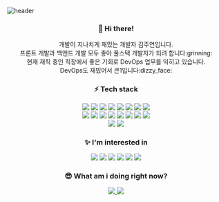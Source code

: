 ![header](https://capsule-render.vercel.app/api?type=soft&color=gradient&height=170&section=header&text=WEEKYEON&fontSize=70&fontAlignY=55&stroke=000&strokeWidth=0.8)

<div align="center">
  <h3>👋 Hi there!</h3>
  개발이 지나치게 재밌는 개발자 김주연입니다.<br>
  프론트 개발과 백엔드 개발 모두 좋아 풀스택 개발자가 되려 합니다:grinning:<br>
  현재 재직 중인 직장에서 좋은 기회로 DevOps 업무를 익히고 있습니다.<br>
  DevOps도 재밌어서 큰1입니다:dizzy_face:
  
  <h3>⚡ Tech stack</h3>
  <img src="http://img.shields.io/badge/-Javascript-F7901E?style=flat-square&logo=javascript&logoColor=white"/>
  <img src="http://img.shields.io/badge/-HTML-f06529?style=flat-square&logo=HTML5&logoColor=white"/>
  <img src="http://img.shields.io/badge/-CSS-1572b6?style=flat-square&logo=CSS3"/>
  <img src="http://img.shields.io/badge/-jQuery-0769AD?style=flat-square&logo=jquery&logoColor=white"/>
  <img src="http://img.shields.io/badge/-Java-0d8ac7?style=flat-square&logo=Java&logoColor=white"/>
  <img src="http://img.shields.io/badge/-Spring-6DB33F?style=flat-square&logo=spring&logoColor=white"/>
  <img src="http://img.shields.io/badge/-Node.js-339933?style=flat-square&logo=Node.js&logoColor=white"/>
  <img src="http://img.shields.io/badge/-NEXCORE-26689A?style=flat-square&logo=NEXCORE&logoColor=white"/><br>
  <img src="http://img.shields.io/badge/-Oracle-F80000?style=flat-square&logo=Oracle&logoColor=white"/>
  <img src="http://img.shields.io/badge/-MariaDB-003545?style=flat-square&logo=MariaDB&logoColor=white"/>
  <img src="http://img.shields.io/badge/-MySQL-4479A1?style=flat-square&logo=MySql&logoColor=white"/>
  <img src="http://img.shields.io/badge/-JEUS-004088?style=flat-square&logo=JEUS&logoColor=white"/>
  <img src="http://img.shields.io/badge/-WebLogic-F80000?style=flat-square&logo=Oracle&logoColor=white"/>
  <img src="http://img.shields.io/badge/-Linux-003545?style=flat-square&logo=Linux&logoColor=white"/>
  <img src="http://img.shields.io/badge/-Ant-A81C7D?style=flat-square&logo=Apache%20Ant&logoColor=white"/>
  <img src="http://img.shields.io/badge/-Jenkins-D24939?style=flat-square&logo=Jenkins&logoColor=white"/><br>
  <img src="http://img.shields.io/badge/-Git-f05032?style=flat-square&logo=Git&logoColor=white"/>
  <img src="http://img.shields.io/badge/-Github-181717?style=flat-square&logo=Github&logoColor=white"/>

  <h3>✨ I'm interested in</h3>
  <img src="http://img.shields.io/badge/-Docker-2496ED?style=flat-square&logo=Docker&logoColor=white"/>
  <img src="http://img.shields.io/badge/-PostgreSQL-4169E1?style=flat-square&logo=PostgreSQL&logoColor=white"/>
  <img src="http://img.shields.io/badge/-AWS-333664?style=flat-square&logo=amazon-aws&logoColor=white"/>
  <img src="http://img.shields.io/badge/-SpringBoot-6DB33F?style=flat-square&logo=SpringBoot&logoColor=white"/>
  <img src="http://img.shields.io/badge/-Vue.js-4FC08D?style=flat-square&logo=Vue.js&logoColor=white"/>
  <img src="http://img.shields.io/badge/-Svelte-ff3e00?style=flat-square&logo=Svelte&logoColor=white"/>
  
  <h3>😎 What am i doing right now?</h3>
  <a href="https://weekyeon.notion.site/TIL-31f0e4689fc043d7952a117cc42db3d6" target="_blank">
    <img src="http://img.shields.io/badge/-TechBlog-black?style=flat-square&logo=Notion&logoColor=white&link=https://weekyeon.notion.site/TIL-31f0e4689fc043d7952a117cc42db3d6"/>
  </a>
  <a href="https://weekyeon.notion.site/Under-the-sea-145a78433f364644a15329fa163dacde" target="_blank">
     <img src="http://img.shields.io/badge/-MyBlog-54B848?style=flat-square&logo=Notion&logoColor=white&link=https://weekyeon.notion.site/Under-the-sea-145a78433f364644a15329fa163dacde"/>
  </a>
</div>
